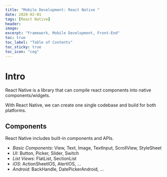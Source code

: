 ```yaml
---
title: "Mobile Development: React Native "
date: 2020-02-01
tags: [React Native]
header:
image:
excerpt: "Framework, Mobile Development, Front-End"
toc: true
toc_label: "Table of Contents"
toc_sticky: true
toc_icon: "cog"
---
```


# Intro

React Native is a library that can compile react components into native components/widgets.

With React Native, we can create one single codebase and build for both platforms.

## Components

React Native includes built-in components and APIs.

- *Basic Components*: View, Text, Image, TextInput, ScrollView, StyleSheet
- *UI*: Button, Picker, Slider, Switch
- *List Views*: FlatList, SectionList
- *iOS*: ActionSheetIOS, AlertIOS, ...
- *Android*: BackHandle, DatePickerAndroid, ...

